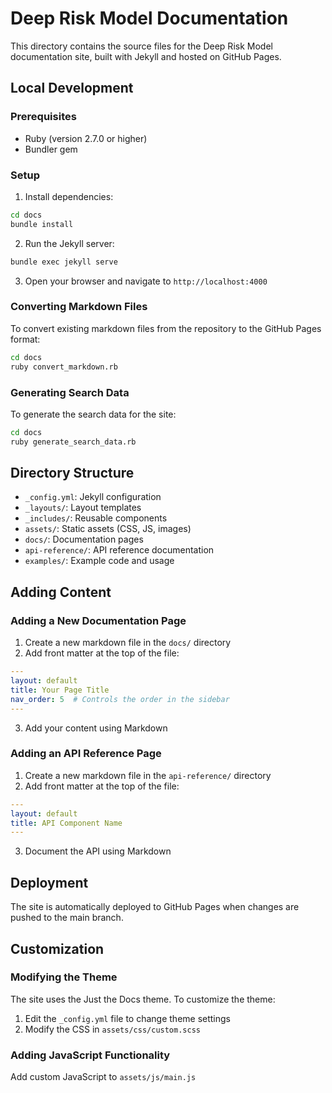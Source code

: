 # Deep Risk Model Documentation

This directory contains the source files for the Deep Risk Model documentation site, built with Jekyll and hosted on GitHub Pages.

## Local Development

### Prerequisites

- Ruby (version 2.7.0 or higher)
- Bundler gem

### Setup

1. Install dependencies:

```bash
cd docs
bundle install
```

2. Run the Jekyll server:

```bash
bundle exec jekyll serve
```

3. Open your browser and navigate to `http://localhost:4000`

### Converting Markdown Files

To convert existing markdown files from the repository to the GitHub Pages format:

```bash
cd docs
ruby convert_markdown.rb
```

### Generating Search Data

To generate the search data for the site:

```bash
cd docs
ruby generate_search_data.rb
```

## Directory Structure

- `_config.yml`: Jekyll configuration
- `_layouts/`: Layout templates
- `_includes/`: Reusable components
- `assets/`: Static assets (CSS, JS, images)
- `docs/`: Documentation pages
- `api-reference/`: API reference documentation
- `examples/`: Example code and usage

## Adding Content

### Adding a New Documentation Page

1. Create a new markdown file in the `docs/` directory
2. Add front matter at the top of the file:

```yaml
---
layout: default
title: Your Page Title
nav_order: 5  # Controls the order in the sidebar
---
```

3. Add your content using Markdown

### Adding an API Reference Page

1. Create a new markdown file in the `api-reference/` directory
2. Add front matter at the top of the file:

```yaml
---
layout: default
title: API Component Name
---
```

3. Document the API using Markdown

## Deployment

The site is automatically deployed to GitHub Pages when changes are pushed to the main branch.

## Customization

### Modifying the Theme

The site uses the Just the Docs theme. To customize the theme:

1. Edit the `_config.yml` file to change theme settings
2. Modify the CSS in `assets/css/custom.scss`

### Adding JavaScript Functionality

Add custom JavaScript to `assets/js/main.js` 
